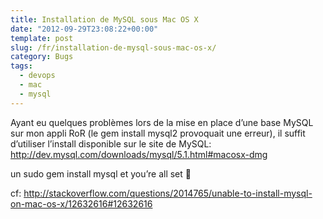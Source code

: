 ```yaml
--- 
title: Installation de MySQL sous Mac OS X
date: "2012-09-29T23:08:22+00:00"
template: post
slug: /fr/installation-de-mysql-sous-mac-os-x/
category: Bugs
tags:
  - devops
  - mac
  - mysql
---
```

Ayant eu quelques problèmes lors de la mise en place d&rsquo;une base MySQL sur mon appli RoR (le gem install mysql2 provoquait une erreur), il suffit d&rsquo;utiliser l&rsquo;install disponible sur le site de MySQL: http://dev.mysql.com/downloads/mysql/5.1.html#macosx-dmg
  
un sudo gem install mysql et you&rsquo;re all set 🙂
  
cf: http://stackoverflow.com/questions/2014765/unable-to-install-mysql-on-mac-os-x/12632616#12632616
